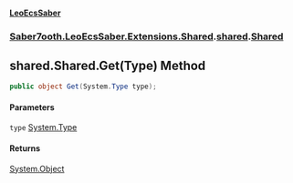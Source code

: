 #### [LeoEcsSaber](index.md 'index')
### [Saber7ooth.LeoEcsSaber.Extensions.Shared](Saber7ooth.LeoEcsSaber.Extensions.Shared.md 'Saber7ooth.LeoEcsSaber.Extensions.Shared').[shared](shared.md 'Saber7ooth.LeoEcsSaber.Extensions.Shared.shared').[Shared](shared.Shared.md 'Saber7ooth.LeoEcsSaber.Extensions.Shared.shared.Shared')

## shared.Shared.Get(Type) Method

```csharp
public object Get(System.Type type);
```
#### Parameters

<a name='Saber7ooth.LeoEcsSaber.Extensions.Shared.shared.Shared.Get(System.Type).type'></a>

`type` [System.Type](https://docs.microsoft.com/en-us/dotnet/api/System.Type 'System.Type')

#### Returns
[System.Object](https://docs.microsoft.com/en-us/dotnet/api/System.Object 'System.Object')